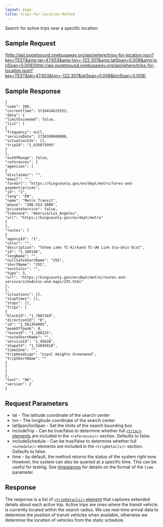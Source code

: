 ```yaml
---
layout: page
title: trips-for-location Method
---
```



Search for active trips near a specific location.

## Sample Request

[http://api.pugetsound.onebusaway.org/api/where/trips-for-location.json?key=TEST&amp;lat=47.653&amp;lon=-122.307&amp;latSpan=0.008&amp;lonSpan=0.008](http://api.pugetsound.onebusaway.org/api/where/trips-for-location.json?key=TEST&lat=47.653&lon=-122.307&latSpan=0.008&lonSpan=0.008)

## Sample Response

```
{
"code": 200,
"currentTime": 1710424623553,
"data": {
"limitExceeded": false,
"list": [
{
"frequency": null,
"serviceDate": 1710399600000,
"situationIds": [],
"tripId": "1_635875995"
}
],
"outOfRange": false,
"references": {
"agencies": [
{
"disclaimer": "",
"email": "",
"fareUrl": "https://kingcounty.gov/en/dept/metro/fares-and-payment/prices",
"id": "1",
"lang": "EN",
"name": "Metro Transit",
"phone": "206-553-3000",
"privateService": false,
"timezone": "America/Los_Angeles",
"url": "https://kingcounty.gov/en/dept/metro"
}
],
"routes": [
{
"agencyId": "1",
"color": "",
"description": "Totem Lake TC-Kirkand TC-UW Link Sta-Univ Dist",
"id": "1_100146",
"longName": "",
"nullSafeShortName": "255",
"shortName": "255",
"textColor": "",
"type": 3,
"url": "https://kingcounty.gov/en/dept/metro/routes-and-service/schedules-and-maps/255.html"
},
],
"situations": [],
"stopTimes": [],
"stops": [],
"trips": [
{
"blockId": "1_7087169",
"directionId": "0",
"id": "1_561354885",
"peakOffpeak": 0,
"routeId": "1_100225",
"routeShortName": "",
"serviceId": "1_45626",
"shapeId": "1_31045010",
"timeZone": "",
"tripHeadsign": "Loyal Heights Greenwood",
"tripShortName": ""
}
]
}
},
"text": "OK",
"version": 2
}
```

## Request Parameters

* lat - The latitude coordinate of the search center
* lon - The longitude coordinate of the search center
* latSpan/lonSpan - Set the limits of the search bounding box
* includeTrip - Can be true/false to determine whether full [`<trip/>` elements](/api/where/elements/trip) are included in the `<references/>` section.  Defaults to false.
* includeSchedule - Can be true/false to determine whether full `<schedule/>` elements are included in the `<tripDetails/>` section.  Defaults to false.
* time - by default, the method returns the status of the system right now.  However, the system
  can also be queried at a specific time.  This can be useful for testing.  See [timestamps](/api/where/#timestamps)
  for details on the format of the `time` parameter.

## Response

The response is a list of
[`<tripDetails/>` element](/api/where/elements/trip-details) that captures extended
details about each active trip.  Active trips are ones where the transit vehicle
is currently located within the search radius.  We use real-time arrival data to
determine the position of transit vehicles when available, otherwise we
determine the location of vehicles from the static schedule.
